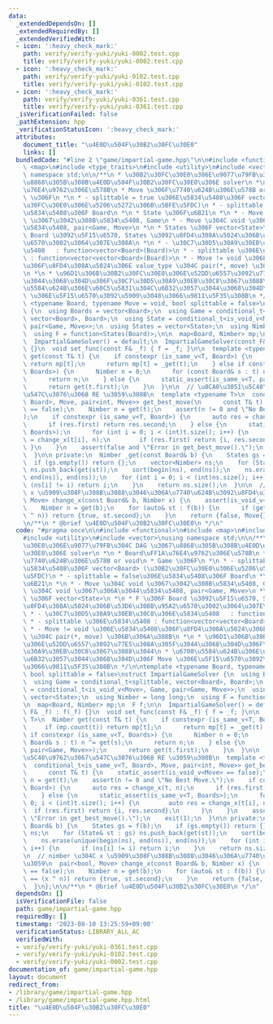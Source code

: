 ```yaml
---
data:
  _extendedDependsOn: []
  _extendedRequiredBy: []
  _extendedVerifiedWith:
  - icon: ':heavy_check_mark:'
    path: verify/verify-yuki/yuki-0002.test.cpp
    title: verify/verify-yuki/yuki-0002.test.cpp
  - icon: ':heavy_check_mark:'
    path: verify/verify-yuki/yuki-0102.test.cpp
    title: verify/verify-yuki/yuki-0102.test.cpp
  - icon: ':heavy_check_mark:'
    path: verify/verify-yuki/yuki-0361.test.cpp
    title: verify/verify-yuki/yuki-0361.test.cpp
  _isVerificationFailed: false
  _pathExtension: hpp
  _verificationStatusIcon: ':heavy_check_mark:'
  attributes:
    document_title: "\u4E0D\u504F\u30B2\u30FC\u30E0"
    links: []
  bundledCode: "#line 2 \"game/impartial-game.hpp\"\n\n#include <functional>\n#include\
    \ <map>\n#include <type_traits>\n#include <utility>\n#include <vector>\nusing\
    \ namespace std;\n\n/**\n * \u30B2\u30FC\u30E0\u306E\u9077\u79FB\u304C DAG \u3067\
    \u8868\u305B\u308B\u4E0D\u504F\u30B2\u30FC\u30E0\u306E solver\n *\n * Board\uFF1A\
    \u76E4\u9762\u306E\u578B\n * Move \u306F\u7740\u624B\u306E\u578B or void\n * Game\
    \ \u306F\n *\n * - splittable = true \u306E\u5834\u5408\u306F vector<Board> (\u30B2\
    \u30FC\u30E0\u306E\u5206\u5272\u306B\u5BFE\u5FDC)\n * - splittable = false\u306E\
    \u5834\u5408\u306F Board\n *\n * State \u306F\u6B21\n *\n * - Move \u304C void\
    \ \u3067\u3042\u308B\u5834\u5408, Game\n * - Move \u304C void \u3067\u306A\u3044\
    \u5834\u5408, pair<Game, Move>\n *\n * States \u306F vector<State>\n *\n * F \u306F\
    \ Board \u3092\u5F15\u6570, States \u3092\u8FD4\u308A\u5024\u306B\u53D6\u308B\u95A2\
    \u6570\u3002\u3064\u307E\u308A\n *\n * - \u30C7\u30D5\u30A9\u30EB\u30C8\u306E\u5834\
    \u5408   : function<vector<Board>(Board)>\n * - splittable \u306E\u5834\u5408\
    \ : function<vector<vector<Board>(Board)>\n * - Move != void \u306E\u5834\u5408\
    \u306F\u8FD4\u308A\u5024\u306E value_type \u304C pair(*, move) \u306B\u306A\u308B\
    \n *\n * \u96D1\u306B\u30B2\u30FC\u30E0\u306E\u52DD\u6557\u3092\u77E5\u308A\u305F\
    \u3044\u3068\u304D\u306F\u30C7\u30D5\u30A9\u30EB\u30C8\u3067\u3088\u3044\n * \u6700\
    \u5584\u624B\u306E\u60C5\u5831\u304C\u6B32\u3057\u3044\u3068\u304D\u306F Move\
    \ \u306E\u5F15\u6570\u3092\u5909\u3048\u3066\u9811\u5F35\u308B\n */\n\ntemplate\
    \ <typename Board, typename Move = void, bool splittable = false>\nstruct ImpartialGameSolver\
    \ {\n  using Boards = vector<Board>;\n  using Game = conditional_t<splittable,\
    \ vector<Board>, Board>;\n  using State = conditional_t<is_void_v<Move>, Game,\
    \ pair<Game, Move>>;\n  using States = vector<State>;\n  using Nimber = long long;\n\
    \  using F = function<States(Board)>;\n\n  map<Board, Nimber> mp;\n  F f;\n\n\
    \  ImpartialGameSolver() = default;\n  ImpartialGameSolver(const F& _f) : f(_f)\
    \ {}\n  void set_func(const F& _f) { f = _f; }\n\n  template <typename T>\n  Nimber\
    \ get(const T& t) {\n    if constexpr (is_same_v<T, Board>) {\n      if (mp.count(t))\
    \ return mp[t];\n      return mp[t] = _get(t);\n    } else if constexpr (is_same_v<T,\
    \ Boards>) {\n      Nimber n = 0;\n      for (const Board& s : t) n ^= get(s);\n\
    \      return n;\n    } else {\n      static_assert(is_same_v<T, pair<Game, Move>>);\n\
    \      return get(t.first);\n    }\n  }\n\n  // \u8CA0\u3051\u5C40\u9762\u3067\
    \u547C\u3076\u3068 RE \u3059\u308B\n  template <typename T>\n  conditional_t<is_same_v<T,\
    \ Board>, Move, pair<int, Move>> get_best_move(\n      const T& t) {\n    static_assert(is_void_v<Move>\
    \ == false);\n    Nimber n = get(t);\n    assert(n != 0 and \"No Best Move.\"\
    );\n    if constexpr (is_same_v<T, Board>) {\n      auto res = change_x(t, n);\n\
    \      if (res.first) return res.second;\n    } else {\n      static_assert(is_same_v<T,\
    \ Boards>);\n      for (int i = 0; i < (int)t.size(); i++) {\n        auto res\
    \ = change_x(t[i], n);\n        if (res.first) return {i, res.second};\n     \
    \ }\n    }\n    assert(false and \"Error in get_best_move().\");\n    exit(1);\n\
    \  }\n\n private:\n  Nimber _get(const Board& b) {\n    States gs = f(b);\n  \
    \  if (gs.empty()) return {};\n    vector<Nimber> ns;\n    for (State& st : gs)\
    \ ns.push_back(get(st));\n    sort(begin(ns), end(ns));\n    ns.erase(unique(begin(ns),\
    \ end(ns)), end(ns));\n    for (int i = 0; i < (int)ns.size(); i++) {\n      if\
    \ (ns[i] != i) return i;\n    }\n    return ns.size();\n  }\n\n  // nimber \u304C\
    \ x \u5909\u308F\u308B\u3088\u3046\u306A\u7740\u624B\u3092\u8FD4\u3059\n  pair<bool,\
    \ Move> change_x(const Board& b, Nimber x) {\n    assert(is_void_v<Move> == false);\n\
    \    Nimber n = get(b);\n    for (auto& st : f(b)) {\n      if (get(st) == (x\
    \ ^ n)) return {true, st.second};\n    }\n    return {false, Move{}};\n  }\n};\n\
    \n/**\n * @brief \u4E0D\u504F\u30B2\u30FC\u30E0\n */\n"
  code: "#pragma once\n\n#include <functional>\n#include <map>\n#include <type_traits>\n\
    #include <utility>\n#include <vector>\nusing namespace std;\n\n/**\n * \u30B2\u30FC\
    \u30E0\u306E\u9077\u79FB\u304C DAG \u3067\u8868\u305B\u308B\u4E0D\u504F\u30B2\u30FC\
    \u30E0\u306E solver\n *\n * Board\uFF1A\u76E4\u9762\u306E\u578B\n * Move \u306F\
    \u7740\u624B\u306E\u578B or void\n * Game \u306F\n *\n * - splittable = true \u306E\
    \u5834\u5408\u306F vector<Board> (\u30B2\u30FC\u30E0\u306E\u5206\u5272\u306B\u5BFE\
    \u5FDC)\n * - splittable = false\u306E\u5834\u5408\u306F Board\n *\n * State \u306F\
    \u6B21\n *\n * - Move \u304C void \u3067\u3042\u308B\u5834\u5408, Game\n * - Move\
    \ \u304C void \u3067\u306A\u3044\u5834\u5408, pair<Game, Move>\n *\n * States\
    \ \u306F vector<State>\n *\n * F \u306F Board \u3092\u5F15\u6570, States \u3092\
    \u8FD4\u308A\u5024\u306B\u53D6\u308B\u95A2\u6570\u3002\u3064\u307E\u308A\n *\n\
    \ * - \u30C7\u30D5\u30A9\u30EB\u30C8\u306E\u5834\u5408   : function<vector<Board>(Board)>\n\
    \ * - splittable \u306E\u5834\u5408 : function<vector<vector<Board>(Board)>\n\
    \ * - Move != void \u306E\u5834\u5408\u306F\u8FD4\u308A\u5024\u306E value_type\
    \ \u304C pair(*, move) \u306B\u306A\u308B\n *\n * \u96D1\u306B\u30B2\u30FC\u30E0\
    \u306E\u52DD\u6557\u3092\u77E5\u308A\u305F\u3044\u3068\u304D\u306F\u30C7\u30D5\
    \u30A9\u30EB\u30C8\u3067\u3088\u3044\n * \u6700\u5584\u624B\u306E\u60C5\u5831\u304C\
    \u6B32\u3057\u3044\u3068\u304D\u306F Move \u306E\u5F15\u6570\u3092\u5909\u3048\
    \u3066\u9811\u5F35\u308B\n */\n\ntemplate <typename Board, typename Move = void,\
    \ bool splittable = false>\nstruct ImpartialGameSolver {\n  using Boards = vector<Board>;\n\
    \  using Game = conditional_t<splittable, vector<Board>, Board>;\n  using State\
    \ = conditional_t<is_void_v<Move>, Game, pair<Game, Move>>;\n  using States =\
    \ vector<State>;\n  using Nimber = long long;\n  using F = function<States(Board)>;\n\
    \n  map<Board, Nimber> mp;\n  F f;\n\n  ImpartialGameSolver() = default;\n  ImpartialGameSolver(const\
    \ F& _f) : f(_f) {}\n  void set_func(const F& _f) { f = _f; }\n\n  template <typename\
    \ T>\n  Nimber get(const T& t) {\n    if constexpr (is_same_v<T, Board>) {\n \
    \     if (mp.count(t)) return mp[t];\n      return mp[t] = _get(t);\n    } else\
    \ if constexpr (is_same_v<T, Boards>) {\n      Nimber n = 0;\n      for (const\
    \ Board& s : t) n ^= get(s);\n      return n;\n    } else {\n      static_assert(is_same_v<T,\
    \ pair<Game, Move>>);\n      return get(t.first);\n    }\n  }\n\n  // \u8CA0\u3051\
    \u5C40\u9762\u3067\u547C\u3076\u3068 RE \u3059\u308B\n  template <typename T>\n\
    \  conditional_t<is_same_v<T, Board>, Move, pair<int, Move>> get_best_move(\n\
    \      const T& t) {\n    static_assert(is_void_v<Move> == false);\n    Nimber\
    \ n = get(t);\n    assert(n != 0 and \"No Best Move.\");\n    if constexpr (is_same_v<T,\
    \ Board>) {\n      auto res = change_x(t, n);\n      if (res.first) return res.second;\n\
    \    } else {\n      static_assert(is_same_v<T, Boards>);\n      for (int i =\
    \ 0; i < (int)t.size(); i++) {\n        auto res = change_x(t[i], n);\n      \
    \  if (res.first) return {i, res.second};\n      }\n    }\n    assert(false and\
    \ \"Error in get_best_move().\");\n    exit(1);\n  }\n\n private:\n  Nimber _get(const\
    \ Board& b) {\n    States gs = f(b);\n    if (gs.empty()) return {};\n    vector<Nimber>\
    \ ns;\n    for (State& st : gs) ns.push_back(get(st));\n    sort(begin(ns), end(ns));\n\
    \    ns.erase(unique(begin(ns), end(ns)), end(ns));\n    for (int i = 0; i < (int)ns.size();\
    \ i++) {\n      if (ns[i] != i) return i;\n    }\n    return ns.size();\n  }\n\
    \n  // nimber \u304C x \u5909\u308F\u308B\u3088\u3046\u306A\u7740\u624B\u3092\u8FD4\
    \u3059\n  pair<bool, Move> change_x(const Board& b, Nimber x) {\n    assert(is_void_v<Move>\
    \ == false);\n    Nimber n = get(b);\n    for (auto& st : f(b)) {\n      if (get(st)\
    \ == (x ^ n)) return {true, st.second};\n    }\n    return {false, Move{}};\n\
    \  }\n};\n\n/**\n * @brief \u4E0D\u504F\u30B2\u30FC\u30E0\n */\n"
  dependsOn: []
  isVerificationFile: false
  path: game/impartial-game.hpp
  requiredBy: []
  timestamp: '2023-08-10 13:25:59+09:00'
  verificationStatus: LIBRARY_ALL_AC
  verifiedWith:
  - verify/verify-yuki/yuki-0361.test.cpp
  - verify/verify-yuki/yuki-0102.test.cpp
  - verify/verify-yuki/yuki-0002.test.cpp
documentation_of: game/impartial-game.hpp
layout: document
redirect_from:
- /library/game/impartial-game.hpp
- /library/game/impartial-game.hpp.html
title: "\u4E0D\u504F\u30B2\u30FC\u30E0"
---
```

